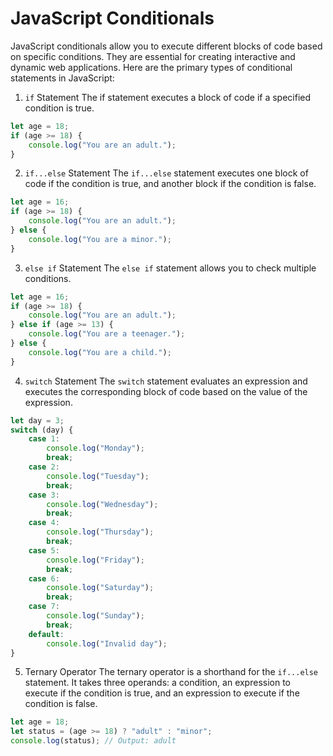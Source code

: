 # JavaScript Conditionals
JavaScript conditionals allow you to execute different blocks of code based on specific conditions. They are essential for creating interactive and dynamic web applications. Here are the primary types of conditional statements in JavaScript:

1. `if` Statement
The if statement executes a block of code if a specified condition is true.
```js
let age = 18;
if (age >= 18) {
    console.log("You are an adult.");
}
```

2. `if...else` Statement
The `if...else` statement executes one block of code if the condition is true, and another block if the condition is false.
```js
let age = 16;
if (age >= 18) {
    console.log("You are an adult.");
} else {
    console.log("You are a minor.");
}
```

3. `else if` Statement
The `else if` statement allows you to check multiple conditions.
```js
let age = 16;
if (age >= 18) {
    console.log("You are an adult.");
} else if (age >= 13) {
    console.log("You are a teenager.");
} else {
    console.log("You are a child.");
}
```

4. `switch` Statement
The `switch` statement evaluates an expression and executes the corresponding block of code based on the value of the expression.
```js
let day = 3;
switch (day) {
    case 1:
        console.log("Monday");
        break;
    case 2:
        console.log("Tuesday");
        break;
    case 3:
        console.log("Wednesday");
        break;
    case 4:
        console.log("Thursday");
        break;
    case 5:
        console.log("Friday");
        break;
    case 6:
        console.log("Saturday");
        break;
    case 7:
        console.log("Sunday");
        break;
    default:
        console.log("Invalid day");
}
```

5. Ternary Operator
The ternary operator is a shorthand for the `if...else` statement. It takes three operands: a condition, an expression to execute if the condition is true, and an expression to execute if the condition is false.
```js
let age = 18;
let status = (age >= 18) ? "adult" : "minor";
console.log(status); // Output: adult
```

